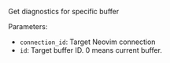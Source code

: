 Get diagnostics for specific buffer

Parameters:

- `connection_id`: Target Neovim connection
- `id`: Target buffer ID. 0 means current buffer.
